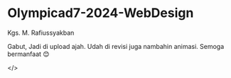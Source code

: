# Olympicad7-2024-WebDesign
Kgs. M. Rafiussyakban

Gabut, Jadi di upload ajah. 
Udah di revisi juga nambahin animasi.
Semoga bermanfaat 😊

</>
